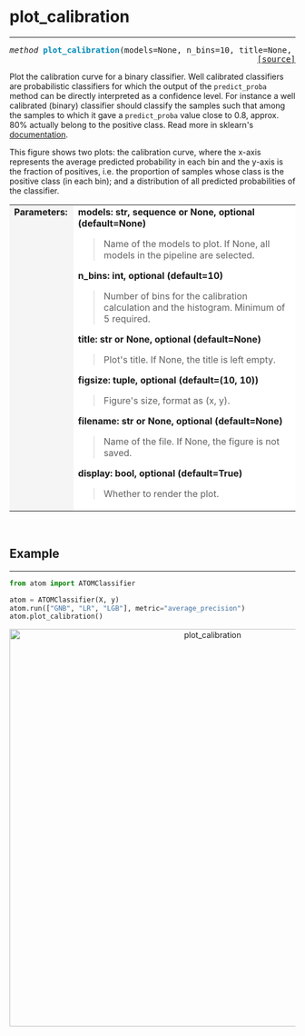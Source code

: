 # plot_calibration
------------------

<pre><em>method</em> <strong style="color:#008AB8">plot_calibration</strong>(models=None, n_bins=10, title=None, figsize=(10, 10), filename=None, display=True)
<div align="right"><a href="https://github.com/tvdboom/ATOM/blob/master/atom/plots.py#L2047">[source]</a></div></pre>
Plot the calibration curve for a binary classifier.
Well calibrated classifiers are probabilistic classifiers for which the
output of the `predict_proba` method can be directly interpreted as a
confidence level. For instance a well calibrated (binary) classifier
should classify the samples such that among the samples to which it gave
a `predict_proba` value close to 0.8, approx. 80% actually belong to the
positive class. Read more in sklearn's
[documentation](https://scikit-learn.org/stable/modules/calibration.html).

This figure shows two plots: the calibration curve, where
the x-axis represents the average predicted probability in each bin and the
y-axis is the fraction of positives, i.e. the proportion of samples whose
class is the positive class (in each bin); and a distribution of all
predicted probabilities of the classifier.
<table width="100%">
<tr>
<td width="15%" style="vertical-align:top; background:#F5F5F5;"><strong>Parameters:</strong></td>
<td width="75%" style="background:white;">
<strong>models: str, sequence or None, optional (default=None)</strong>
<blockquote>
Name of the models to plot. If None, all models in the pipeline are selected.
</blockquote>
<strong>n_bins: int, optional (default=10)</strong>
<blockquote>
Number of bins for the calibration calculation and the histogram.
 Minimum of 5 required.
</blockquote>
<strong>title: str or None, optional (default=None)</strong>
<blockquote>
Plot's title. If None, the title is left empty.
</blockquote>
<strong>figsize: tuple, optional (default=(10, 10))</strong>
<blockquote>
Figure's size, format as (x, y).
</blockquote>
<strong>filename: str or None, optional (default=None)</strong>
<blockquote>
Name of the file. If None, the figure is not saved.
</blockquote>
<strong>display: bool, optional (default=True)</strong>
<blockquote>
Whether to render the plot.
</blockquote>
</tr>
</table>
<br />



## Example
----------

```python
from atom import ATOMClassifier

atom = ATOMClassifier(X, y)
atom.run(["GNB", "LR", "LGB"], metric="average_precision")
atom.plot_calibration()
```
<div align="center">
    <img src="../../../img/plots/plot_calibration.png" alt="plot_calibration" width="700" height="700"/>
</div>

